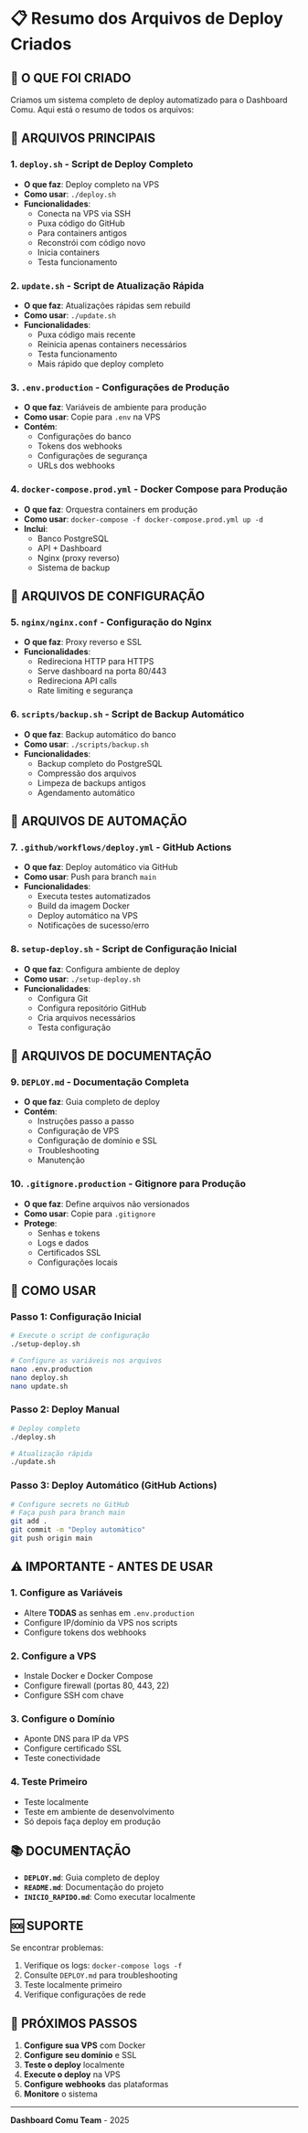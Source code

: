 # 📋 Resumo dos Arquivos de Deploy Criados

## 🎯 **O QUE FOI CRIADO**

Criamos um sistema completo de deploy automatizado para o Dashboard Comu. Aqui está o resumo de todos os arquivos:

## 📁 **ARQUIVOS PRINCIPAIS**

### 1. **`deploy.sh`** - Script de Deploy Completo
- **O que faz**: Deploy completo na VPS
- **Como usar**: `./deploy.sh`
- **Funcionalidades**:
  - Conecta na VPS via SSH
  - Puxa código do GitHub
  - Para containers antigos
  - Reconstrói com código novo
  - Inicia containers
  - Testa funcionamento

### 2. **`update.sh`** - Script de Atualização Rápida
- **O que faz**: Atualizações rápidas sem rebuild
- **Como usar**: `./update.sh`
- **Funcionalidades**:
  - Puxa código mais recente
  - Reinicia apenas containers necessários
  - Testa funcionamento
  - Mais rápido que deploy completo

### 3. **`.env.production`** - Configurações de Produção
- **O que faz**: Variáveis de ambiente para produção
- **Como usar**: Copie para `.env` na VPS
- **Contém**:
  - Configurações do banco
  - Tokens dos webhooks
  - Configurações de segurança
  - URLs dos webhooks

### 4. **`docker-compose.prod.yml`** - Docker Compose para Produção
- **O que faz**: Orquestra containers em produção
- **Como usar**: `docker-compose -f docker-compose.prod.yml up -d`
- **Inclui**:
  - Banco PostgreSQL
  - API + Dashboard
  - Nginx (proxy reverso)
  - Sistema de backup

## 📁 **ARQUIVOS DE CONFIGURAÇÃO**

### 5. **`nginx/nginx.conf`** - Configuração do Nginx
- **O que faz**: Proxy reverso e SSL
- **Funcionalidades**:
  - Redireciona HTTP para HTTPS
  - Serve dashboard na porta 80/443
  - Redireciona API calls
  - Rate limiting e segurança

### 6. **`scripts/backup.sh`** - Script de Backup Automático
- **O que faz**: Backup automático do banco
- **Como usar**: `./scripts/backup.sh`
- **Funcionalidades**:
  - Backup completo do PostgreSQL
  - Compressão dos arquivos
  - Limpeza de backups antigos
  - Agendamento automático

## 📁 **ARQUIVOS DE AUTOMAÇÃO**

### 7. **`.github/workflows/deploy.yml`** - GitHub Actions
- **O que faz**: Deploy automático via GitHub
- **Como usar**: Push para branch `main`
- **Funcionalidades**:
  - Executa testes automatizados
  - Build da imagem Docker
  - Deploy automático na VPS
  - Notificações de sucesso/erro

### 8. **`setup-deploy.sh`** - Script de Configuração Inicial
- **O que faz**: Configura ambiente de deploy
- **Como usar**: `./setup-deploy.sh`
- **Funcionalidades**:
  - Configura Git
  - Configura repositório GitHub
  - Cria arquivos necessários
  - Testa configuração

## 📁 **ARQUIVOS DE DOCUMENTAÇÃO**

### 9. **`DEPLOY.md`** - Documentação Completa
- **O que faz**: Guia completo de deploy
- **Contém**:
  - Instruções passo a passo
  - Configuração de VPS
  - Configuração de domínio e SSL
  - Troubleshooting
  - Manutenção

### 10. **`.gitignore.production`** - Gitignore para Produção
- **O que faz**: Define arquivos não versionados
- **Como usar**: Copie para `.gitignore`
- **Protege**:
  - Senhas e tokens
  - Logs e dados
  - Certificados SSL
  - Configurações locais

## 🚀 **COMO USAR**

### **Passo 1: Configuração Inicial**
```bash
# Execute o script de configuração
./setup-deploy.sh

# Configure as variáveis nos arquivos
nano .env.production
nano deploy.sh
nano update.sh
```

### **Passo 2: Deploy Manual**
```bash
# Deploy completo
./deploy.sh

# Atualização rápida
./update.sh
```

### **Passo 3: Deploy Automático (GitHub Actions)**
```bash
# Configure secrets no GitHub
# Faça push para branch main
git add .
git commit -m "Deploy automático"
git push origin main
```

## ⚠️ **IMPORTANTE - ANTES DE USAR**

### **1. Configure as Variáveis**
- Altere **TODAS** as senhas em `.env.production`
- Configure IP/domínio da VPS nos scripts
- Configure tokens dos webhooks

### **2. Configure a VPS**
- Instale Docker e Docker Compose
- Configure firewall (portas 80, 443, 22)
- Configure SSH com chave

### **3. Configure o Domínio**
- Aponte DNS para IP da VPS
- Configure certificado SSL
- Teste conectividade

### **4. Teste Primeiro**
- Teste localmente
- Teste em ambiente de desenvolvimento
- Só depois faça deploy em produção

## 📚 **DOCUMENTAÇÃO**

- **`DEPLOY.md`**: Guia completo de deploy
- **`README.md`**: Documentação do projeto
- **`INICIO_RAPIDO.md`**: Como executar localmente

## 🆘 **SUPORTE**

Se encontrar problemas:
1. Verifique os logs: `docker-compose logs -f`
2. Consulte `DEPLOY.md` para troubleshooting
3. Teste localmente primeiro
4. Verifique configurações de rede

## 🎉 **PRÓXIMOS PASSOS**

1. **Configure sua VPS** com Docker
2. **Configure seu domínio** e SSL
3. **Teste o deploy** localmente
4. **Execute o deploy** na VPS
5. **Configure webhooks** das plataformas
6. **Monitore** o sistema

---

**Dashboard Comu Team** - 2025
